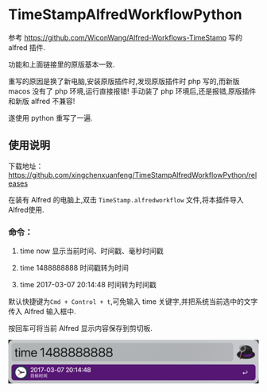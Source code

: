 # TimeStampAlfredWorkflowPython

参考 https://github.com/WiconWang/Alfred-Workflows-TimeStamp 写的 alfred 插件.

功能和上面链接里的原版基本一致.

重写的原因是换了新电脑,安装原版插件时,发现原版插件时 php 写的,而新版 macos 没有了 php 环境,运行直接报错! 手动装了 php 环境后,还是报错,原版插件和新版 alfred 不兼容!

遂使用 python 重写了一遍.

## 使用说明
下载地址： https://github.com/xingchenxuanfeng/TimeStampAlfredWorkflowPython/releases

在装有 Alfred 的电脑上,双击 `TimeStamp.alfredworkflow` 文件,将本插件导入Alfred使用.

### 命令：
1. time now  显示当前时间、时间戳、毫秒时间戳

2. time 1488888888 时间戳转为时间

3. time 2017-03-07 20:14:48 时间转为时间戳


默认快捷键为`Cmd + Control + t`,可免输入 time 关键字,并把系统当前选中的文字传入 Alfred 输入框中.

按回车可将当前 Alfred 显示内容保存到剪切板.

![demo](https://raw.githubusercontent.com/xingchenxuanfeng/TimeStampAlfredWorkflowPython/main/wf.png)
